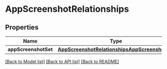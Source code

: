 # AppScreenshotRelationships

## Properties
Name | Type | Description | Notes
------------ | ------------- | ------------- | -------------
**appScreenshotSet** | [**AppScreenshotRelationshipsAppScreenshotSet**](AppScreenshotRelationshipsAppScreenshotSet.md) |  | [optional] 

[[Back to Model list]](../README.md#documentation-for-models) [[Back to API list]](../README.md#documentation-for-api-endpoints) [[Back to README]](../README.md)


